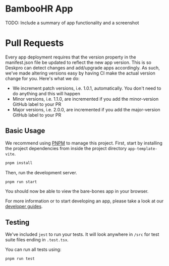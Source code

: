 BambooHR App
===

TODO: Include a summary of app functionality and a screenshot

Pull Requests
===
Every app deployment requires that the version property in the manifest.json file be updated to reflect the new app version. This is so Deskpro can detect changes and add/upgrade apps accordingly. As such, we've made altering versions easy by having CI make the actual version change for you. Here's what we do:

* We increment patch versions, i.e. 1.0.1, automatically. You don't need to do anything and this will happen
* Minor versions, i.e. 1.1.0, are incremented if you add the minor-version GitHub label to your PR
* Major versions, i.e. 2.0.0, are incremented if you add the major-version GitHub label to your PR


Basic Usage
---

We recommend using [PNPM](https://pnpm.io/) to manage this project. First, start by installing the project 
dependencies from inside the project directory `app-template-vite`.

```bash
pnpm install
```

Then, run the development server.

```bash
pnpm run start
```

You should now be able to view the bare-bones app in your browser.

For more information or to start developing an app, please take a look at our [developer guides](https://support.deskpro.com/en-US/guides/developers/apps/apps-1/anatomy-of-an-app).

Testing
---

We've included `jest` to run your tests. It will look anywhere in `/src` for test suite files ending in `.test.tsx`.

You can run all tests using:

```bash
pnpm run test
```

